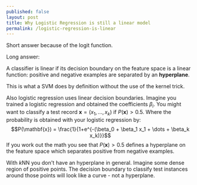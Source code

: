 ```yaml
---
published: false
layout: post
title: Why Logistic Regression is still a linear model
permalink: /logistic-regression-is-linear
---
```

Short answer because of the logit function.

Long answer:

A classifier is linear if its decision boundary on the feature space is a linear function: positive and negative examples are separated by an **hyperplane**.

This is what a SVM does by definition without the use of the kernel trick.

Also logistic regression uses linear decision boundaries. Imagine you trained a logistic regression and obtained the coefficients $\beta_i$. You might want to classify a test record $\mathbf{x} =(x_1,\dots,x_k)$ if $P(\mathbf{x}) > 0.5$. Where the probability is obtained with your logistic regression by:
$$P(\mathbf{x}) = \frac{1}{1+e^{-(\beta_0 + \beta_1 x_1 + \dots + \beta_k x_k)}}$$
If you work out the math you see that $P(\mathbf{x}) > 0.5$ defines a hyperplane on the feature space which separates positive from negative examples.

With $k$NN you don't have an hyperplane in general. Imagine some dense region of positive points. The decision boundary to classify test instances around those points will look like a curve - not a hyperplane.



